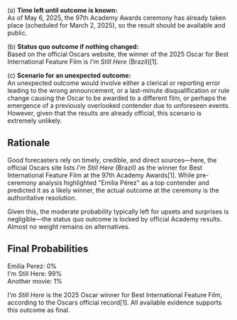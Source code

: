 (a) **Time left until outcome is known:**  
As of May 6, 2025, the 97th Academy Awards ceremony has already taken place (scheduled for March 2, 2025), so the result should be available and public.

(b) **Status quo outcome if nothing changed:**  
Based on the official Oscars website, the winner of the 2025 Oscar for Best International Feature Film is *I'm Still Here* (Brazil)[1].

(c) **Scenario for an unexpected outcome:**  
An unexpected outcome would involve either a clerical or reporting error leading to the wrong announcement, or a last-minute disqualification or rule change causing the Oscar to be awarded to a different film, or perhaps the emergence of a previously overlooked contender due to unforeseen events. However, given that the results are already official, this scenario is extremely unlikely.

## Rationale

Good forecasters rely on timely, credible, and direct sources—here, the official Oscars site lists *I'm Still Here* (Brazil) as the winner for Best International Feature Film at the 97th Academy Awards[1]. While pre-ceremony analysis highlighted "Emilia Pérez" as a top contender and predicted it as a likely winner, the actual outcome at the ceremony is the authoritative resolution.

Given this, the moderate probability typically left for upsets and surprises is negligible—the status quo outcome is locked by official Academy results. Almost no weight remains on alternatives.

## Final Probabilities

Emilia Perez: 0%  
I'm Still Here: 99%  
Another movie: 1%

*I'm Still Here* is the 2025 Oscar winner for Best International Feature Film, according to the Oscars official record[1]. All available evidence supports this outcome as final.